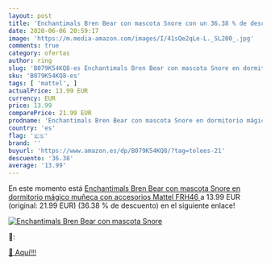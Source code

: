 ```yaml
---
layout: post
title: 'Enchantimals Bren Bear con mascota Snore con un 36.38 % de descuento'
date: 2020-06-06 20:59:17
image: 'https://m.media-amazon.com/images/I/41sQe2qLe-L._SL200_.jpg'
comments: true
category: ofertas
author: ring
slug: 'B079K54KQ8-es Enchantimals Bren Bear con mascota Snore en dormitorio...'
sku: 'B079K54KQ8-es'
tags: [ 'mattel', ]
actualPrice: 13.99 EUR
currency: EUR
price: 13.99
comparePrice: 21.99 EUR
prodname: 'Enchantimals Bren Bear con mascota Snore en dormitorio mágico  muñeca con accesorios  Mattel FRH46 '
country: 'es'
flag: '🇪🇸'
brand: ''
buyurl: 'https://www.amazon.es/dp/B079K54KQ8/?tag=tolees-21'
descuento: '36.38'
average: '13.99'
---
```


En este momento está [Enchantimals Bren Bear con mascota Snore en dormitorio mágico  muñeca con accesorios  Mattel FRH46 ](https://www.amazon.es/dp/B079K54KQ8/?tag=tolees-21) a 13.99 EUR (original: 21.99 EUR) (36.38 %  de descuento) en el siguiente enlace!

[![Enchantimals Bren Bear con mascota Snore](https://m.media-amazon.com/images/I/41sQe2qLe-L._SL200_.jpg)](https://www.amazon.es/dp/B079K54KQ8/?tag=tolees-21)

🔎:


[🛒 Aquí!!!](https://www.amazon.es/dp/B079K54KQ8/?tag=tolees-21)
